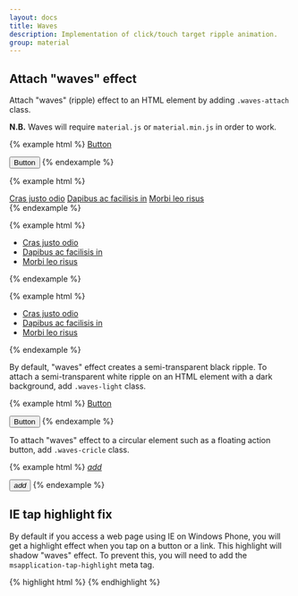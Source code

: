 ```yaml
---
layout: docs
title: Waves
description: Implementation of click/touch target ripple animation.
group: material
---
```


## Attach "waves" effect

Attach "waves" (ripple) effect to an HTML element by adding `.waves-attach` class.

**N.B.** Waves will require `material.js` or `material.min.js` in order to work.

{% example html %}
<a class="btn waves-attach" href="#">Button</a>

<button class="btn waves-attach" type="button">Button</button>
{% endexample %}

{% example html %}
<div class="list-group">
  <a class="list-group-item list-group-item-action waves-attach" href="#">Cras justo odio</a>
  <a class="list-group-item list-group-item-action waves-attach" href="#">Dapibus ac facilisis in</a>
  <a class="list-group-item list-group-item-action waves-attach" href="#">Morbi leo risus</a>
</div>
{% endexample %}

{% example html %}
<ul class="nav nav-pills">
  <li class="nav-item">
    <a class="nav-link active waves-attach" href="#">Cras justo odio</a>
  </li>
  <li class="nav-item">
    <a class="nav-link waves-attach" href="#">Dapibus ac facilisis in</a>
  </li>
  <li class="nav-item">
    <a class="nav-link waves-attach" href="#">Morbi leo risus</a>
  </li>
</ul>
{% endexample %}

{% example html %}
<ul class="nav nav-tabs">
  <li class="nav-item">
    <a class="nav-link active waves-attach" href="#">Cras justo odio</a>
  </li>
  <li class="nav-item">
    <a class="nav-link waves-attach" href="#">Dapibus ac facilisis in</a>
  </li>
  <li class="nav-item">
    <a class="nav-link waves-attach" href="#">Morbi leo risus</a>
  </li>
</ul>
{% endexample %}

By default, "waves" effect creates a semi-transparent black ripple. To attach a semi-transparent white ripple on an HTML element with a dark background, add `.waves-light` class.

{% example html %}
<a class="btn btn-dark waves-attach waves-light" href="#">Button</a>

<button class="btn btn-dark waves-attach waves-light" type="button">Button</button>
{% endexample %}

To attach "waves" effect to a circular element such as a floating action button, add `.waves-cricle` class.

{% example html %}
<a class="btn btn-float waves-attach waves-circle" href="#"><i class="material-icons">add</i></a>

<button class="btn btn-dark btn-float waves-attach waves-circle waves-light" type="button"><i class="material-icons">add</i></button>
{% endexample %}

## IE tap highlight fix

By default if you access a web page using IE on Windows Phone, you will get a highlight effect when you tap on a button or a link. This highlight will shadow "waves" effect. To prevent this, you will need to add the `msapplication-tap-highlight` meta tag.

{% highlight html %}
<meta content="no" name="msapplication-tap-highlight">
{% endhighlight %}
